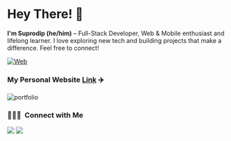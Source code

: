 # Hey There! 👋


**I'm Suprodip (he/him)** – Full-Stack Developer, Web & Mobile enthusiast and lifelong learner. I love exploring new tech and building projects that make a difference. Feel free to connect!

[![Web](https://skillicons.dev/icons?i=react,js,ts,nextjs,redux,scss,tailwind,androidstudio,kotlin,java,figma)](https://skillicons.dev)

### My Personal Website [Link](https://www.supro.dev/) ✈️

![portfolio](https://raw.githubusercontent.com/AnyxByte/PortfolioWebsite/refs/heads/main/public/images/project3.png)

### 👨🏻‍💻 &nbsp;Connect with Me

<p align="left">
<a href="https://www.linkedin.com/in/teo-wen-long-19960316/ "><img src="https://img.shields.io/badge/-Teo%20Wen%20Long-0077B5?style=flat&logo=Linkedin&logoColor=white"/></a>
<a href="mailto:suprodipbhattacharjee1@gmail.com"><img src="https://img.shields.io/badge/-suprodipbhattacharjee1@gmail.com-D14836?style=flat&logo=Gmail&logoColor=white"/></a>
</p>
